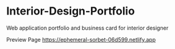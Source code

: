 # Interior-Design-Portfolio
Web application portfolio and business card for interior designer 


Preview Page
https://ephemeral-sorbet-06d599.netlify.app
